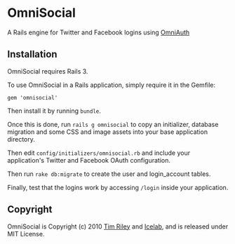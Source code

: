 # OmniSocial

A Rails engine for Twitter and Facebook logins using [OmniAuth](http://github.com/intridea/omniauth)

## Installation

OmniSocial requires Rails 3.

To use OmniSocial in a Rails application, simply require it in the Gemfile:

    gem 'omnisocial'

Then install it by running `bundle`.

Once this is done, run `rails g omnisocial` to copy an initializer, database migration and some CSS and image assets into your base application directory.

Then edit `config/initializers/omnisocial.rb` and include your application's Twitter and Facebook OAuth configuration.

Then run `rake db:migrate` to create the user and login_account tables.

Finally, test that the logins work by accessing `/login` inside your application.

## Copyright

OmniSocial is Copyright (c) 2010 [Tim Riley](http://openmonkey.com/) and [Icelab](http://icelab.com.au/), and is released under MIT License.